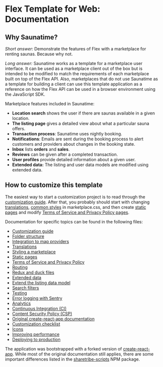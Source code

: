 # Flex Template for Web: Documentation

## Why Saunatime?

_Short answer:_ Demonstrate the features of Flex with a marketplace for renting saunas. Because why
not.

_Long answer:_ Saunatime works as a template for a marketplace user interface. It can be used as a
marketplace client out of the box but is intended to be modified to match the requirements of each
marketplace built on top of the Flex API. Also, marketplaces that do not use Saunatime as a template
for building a client can use this template application as a reference on how the Flex API can be
used in a browser environment using the JavaScript SDK.

Marketplace features included in Saunatime:

* **Location search** shows the user if there are saunas available in a given location.
* **The listing page** gives a detailed view about what a particular sauna offers.
* **Transaction process**: Saunatime uses nightly booking.
* **Notifications**: Emails are sent during the booking process to alert customers and providers
  about changes in the booking state.
* **Inbox** lists **orders** and **sales**.
* **Reviews** can be given after a completed transaction.
* **User profiles** provide detailed information about a given user.
* **Extended data:** The listing and user data models are modified using extended data.

## How to customize this template

The easiest way to start a customization project is to read through the
[customization guide](customization-guide.md). After that, you probably should start with changing
[translations](translations.md), [common styles](styling.md) in marketplace.css, and then create
[static pages](static-pages.md) and modify
[Terms of Service and Privacy Policy pages](terms-of-service-and-privacy-policy.md).

Documentation for specific topics can be found in the following files:

* [Customization guide](customization-guide.md)
* [Folder structure](folder-structure.md)
* [Integration to map providers](map-providers.md)
* [Translations](translations.md)
* [Styling a marketplace](styling.md)
* [Static pages](static-pages.md)
* [Terms of Service and Privacy Policy](terms-of-service-and-privacy-policy.md)
* [Routing](routing.md)
* [Redux and duck files](redux.md)
* [Extended data](extended-data.md)
* [Extend the listing data model](extend-listing.md)
* [Search filters](search-filters.md)
* [Testing](testing.md)
* [Error logging with Sentry](sentry.md)
* [Analytics](analytics.md)
* [Continuous Integration (CI)](ci.md)
* [Content Security Policy (CSP)](content-security-policy.md)
* [Original create-react-app documentation](https://github.com/sharetribe/create-react-app/blob/master/packages/react-scripts/template/README.md)
* [Customization checklist](customization-checklist.md)
* [Icons](icons.md)
* [Improving performance](improving-performance.md)
* [Deploying to production](deploying-to-production.md)

The application was bootstrapped with a forked version of
[create-react-app](https://github.com/facebookincubator/create-react-app). While most of the
original documentation still applies, there are some important differences listed in the
[sharetribe-scripts](https://www.npmjs.com/package/sharetribe-scripts) NPM package.
